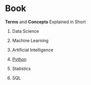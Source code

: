 # Book

**Terms** and **Concepts** Explained in Short

1. Data Science

2. Machine Learning

3. Artificial Intelligence

4. [Python](https://docs.python.org/3/)

5. Statistics

6. SQL



